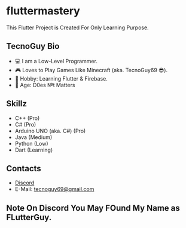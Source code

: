 # fluttermastery

This Flutter Project is Created For Only Learning Purpose.

## TecnoGuy Bio

- 💻 I am a Low-Level Programmer.
- 🎮 Loves to Play Games Like Minecraft (aka. TecnoGuy69 😎).
- 🤗 Hobby: Learning Flutter & Firebase.
- 🔞 Age: D0es №t Matters

## Skillz

- C++ (Pro)
- C# (Pro)
- Arduino UNO (aka. C#) (Pro)
- Java (Medium)
- Python (Low)
- Dart (Learning)

## Contacts

- [Discord](https://discord.gg/MaXshecY)
- E-Mail: tecnoguy69@gmail.com

## Note On Discord You May FOund My Name as FLutterGuy.
